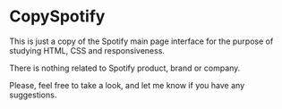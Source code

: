 # CopySpotify
This is just a copy of the Spotify main page interface for the purpose of studying HTML, CSS and responsiveness.

There is nothing related to Spotify product, brand or company.

Please, feel free to take a look, and let me know if you have any suggestions.
